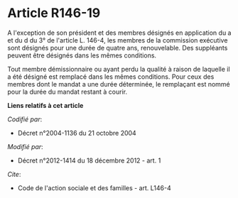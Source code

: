 # Article R146-19

A l'exception de son président et des membres désignés en application du a et du d du 3° de l'article L. 146-4, les membres
de la commission exécutive sont désignés pour une durée de quatre ans, renouvelable. Des suppléants peuvent être désignés
dans les mêmes conditions. 

Tout membre démissionnaire ou ayant perdu la qualité à raison de laquelle il a été désigné est remplacé dans les mêmes
conditions. Pour ceux des membres dont le mandat a une durée déterminée, le remplaçant est nommé pour la durée du mandat
restant à courir.

**Liens relatifs à cet article**

_Codifié par_:

  - Décret n°2004-1136 du 21 octobre 2004

_Modifié par_:

  - Décret n°2012-1414 du 18 décembre 2012 - art. 1

_Cite_:

  - Code de l'action sociale et des familles - art. L146-4
